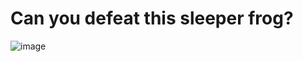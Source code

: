 # Can you defeat this sleeper frog?
![image](https://github.com/user-attachments/assets/475d09a5-3422-4df8-84a2-f6073523b162)
